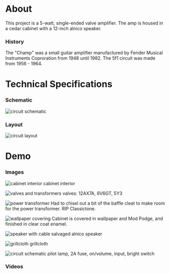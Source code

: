 # About

This project is a 5-watt, single-ended valve amplifier. The amp is housed in a cedar cabinet with a 12-inch alnico speaker.

### History

The "Champ" was a small guitar amplifier manufactured by Fender Musical Instruments Coproration from 1948 until 1982. The 5f1 circuit was made from 1956 - 1964. 

# Technical Specifications

### Schematic

![circuit schematic](https://github.com/apacific/5F1-Champ-Amp-Combo/blob/main/media/images/5f1_schematic.png?raw=true)

### Layout

![circuit layout](https://github.com/apacific/5F1-Champ-Amp-Combo/blob/main/media/images/5f1_layout.png?raw=true)

# Demo

### Images

![cabinet interior](https://github.com/apacific/5F1-Champ-Amp-Combo/blob/main/media/images/a.JPG?raw=true)
cabinet interior

![valves and transformers](https://github.com/apacific/5F1-Champ-Amp-Combo/blob/main/media/images/b.JPG?raw=true)
valves: 12AX7A, 6V6GT, 5Y3

![power transformer](https://github.com/apacific/5F1-Champ-Amp-Combo/blob/main/media/images/c.JPG?raw=true)
Had to chisel out a bit of the baffle cleat to make room for the power transformer. RIP Classictone.

![wallpaper covering](https://github.com/apacific/5F1-Champ-Amp-Combo/blob/main/media/images/d.JPG?raw=true)
Cabinet is covered in wallpaper and Mod Podge, and finished in clear coat enamel.

![speaker with cable](https://github.com/apacific/5F1-Champ-Amp-Combo/blob/main/media/images/e.JPG?raw=true)
salvaged alnico speaker

![grillcloth](https://github.com/apacific/5F1-Champ-Amp-Combo/blob/main/media/images/f.JPG?raw=true)
grillcloth

![circuit schematic](https://github.com/apacific/5F1-Champ-Amp-Combo/blob/main/media/images/g.JPG?raw=true)
pilot lamp, 2A fuse, on/volume, input, bright switch

### Videos